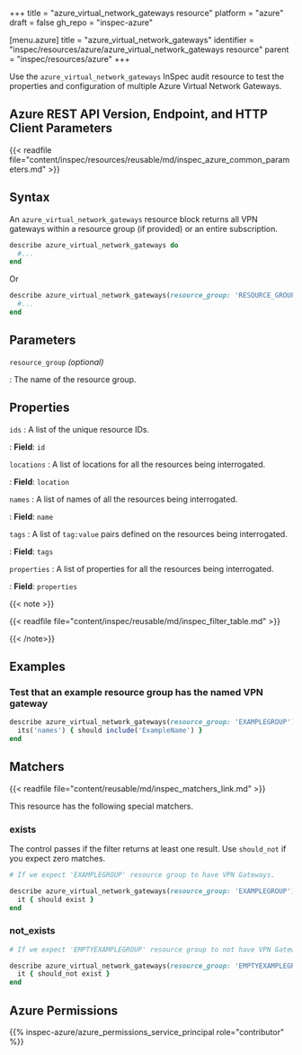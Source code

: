 +++
title = "azure_virtual_network_gateways resource"
platform = "azure"
draft = false
gh_repo = "inspec-azure"

[menu.azure]
title = "azure_virtual_network_gateways"
identifier = "inspec/resources/azure/azure_virtual_network_gateways resource"
parent = "inspec/resources/azure"
+++

Use the `azure_virtual_network_gateways` InSpec audit resource to test the properties and configuration of multiple Azure Virtual Network Gateways.

## Azure REST API Version, Endpoint, and HTTP Client Parameters

{{< readfile file="content/inspec/resources/reusable/md/inspec_azure_common_parameters.md" >}}

## Syntax

An `azure_virtual_network_gateways` resource block returns all VPN gateways within a resource group (if provided) or an entire subscription.

```ruby
describe azure_virtual_network_gateways do
  #...
end
```

Or

```ruby
describe azure_virtual_network_gateways(resource_group: 'RESOURCE_GROUP') do
  #...
end
```

## Parameters

`resource_group` _(optional)_

: The name of the resource group.

## Properties

`ids`
: A list of the unique resource IDs.

: **Field**: `id`

`locations`
: A list of locations for all the resources being interrogated.

: **Field**: `location`

`names`
: A list of names of all the resources being interrogated.

: **Field**: `name`

`tags`
: A list of `tag:value` pairs defined on the resources being interrogated.

: **Field**: `tags`

`properties`
: A list of properties for all the resources being interrogated.

: **Field**: `properties`

{{< note >}}

{{< readfile file="content/inspec/reusable/md/inspec_filter_table.md" >}}

{{< /note>}}

## Examples

### Test that an example resource group has the named VPN gateway

```ruby
describe azure_virtual_network_gateways(resource_group: 'EXAMPLEGROUP') do
  its('names') { should include('ExampleName') }
end
```

## Matchers

{{< readfile file="content/reusable/md/inspec_matchers_link.md" >}}

This resource has the following special matchers.

### exists

The control passes if the filter returns at least one result. Use `should_not` if you expect zero matches.

```ruby
# If we expect 'EXAMPLEGROUP' resource group to have VPN Gateways.

describe azure_virtual_network_gateways(resource_group: 'EXAMPLEGROUP') do
  it { should exist }
end
```

### not_exists

```ruby
# If we expect 'EMPTYEXAMPLEGROUP' resource group to not have VPN Gateways.

describe azure_virtual_network_gateways(resource_group: 'EMPTYEXAMPLEGROUP') do
  it { should_not exist }
end
```

## Azure Permissions

{{% inspec-azure/azure_permissions_service_principal role="contributor" %}}
